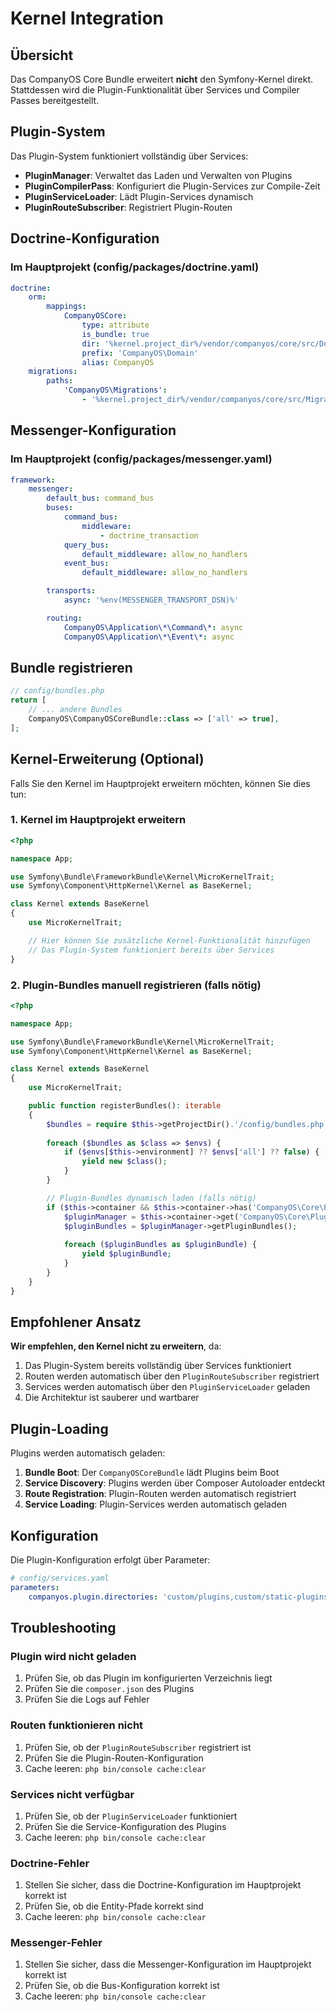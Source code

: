 # Kernel Integration

## Übersicht

Das CompanyOS Core Bundle erweitert **nicht** den Symfony-Kernel direkt. Stattdessen wird die Plugin-Funktionalität über Services und Compiler Passes bereitgestellt.

## Plugin-System

Das Plugin-System funktioniert vollständig über Services:

- **PluginManager**: Verwaltet das Laden und Verwalten von Plugins
- **PluginCompilerPass**: Konfiguriert die Plugin-Services zur Compile-Zeit
- **PluginServiceLoader**: Lädt Plugin-Services dynamisch
- **PluginRouteSubscriber**: Registriert Plugin-Routen

## Doctrine-Konfiguration

### Im Hauptprojekt (config/packages/doctrine.yaml)

```yaml
doctrine:
    orm:
        mappings:
            CompanyOSCore:
                type: attribute
                is_bundle: true
                dir: '%kernel.project_dir%/vendor/companyos/core/src/Domain'
                prefix: 'CompanyOS\Domain'
                alias: CompanyOS
    migrations:
        paths:
            'CompanyOS\Migrations':
                - '%kernel.project_dir%/vendor/companyos/core/src/Migrations'
```

## Messenger-Konfiguration

### Im Hauptprojekt (config/packages/messenger.yaml)

```yaml
framework:
    messenger:
        default_bus: command_bus
        buses:
            command_bus:
                middleware:
                    - doctrine_transaction
            query_bus:
                default_middleware: allow_no_handlers
            event_bus:
                default_middleware: allow_no_handlers

        transports:
            async: '%env(MESSENGER_TRANSPORT_DSN)%'

        routing:
            CompanyOS\Application\*\Command\*: async
            CompanyOS\Application\*\Event\*: async
```

## Bundle registrieren

```php
// config/bundles.php
return [
    // ... andere Bundles
    CompanyOS\CompanyOSCoreBundle::class => ['all' => true],
];
```

## Kernel-Erweiterung (Optional)

Falls Sie den Kernel im Hauptprojekt erweitern möchten, können Sie dies tun:

### 1. Kernel im Hauptprojekt erweitern

```php
<?php

namespace App;

use Symfony\Bundle\FrameworkBundle\Kernel\MicroKernelTrait;
use Symfony\Component\HttpKernel\Kernel as BaseKernel;

class Kernel extends BaseKernel
{
    use MicroKernelTrait;

    // Hier können Sie zusätzliche Kernel-Funktionalität hinzufügen
    // Das Plugin-System funktioniert bereits über Services
}
```

### 2. Plugin-Bundles manuell registrieren (falls nötig)

```php
<?php

namespace App;

use Symfony\Bundle\FrameworkBundle\Kernel\MicroKernelTrait;
use Symfony\Component\HttpKernel\Kernel as BaseKernel;

class Kernel extends BaseKernel
{
    use MicroKernelTrait;

    public function registerBundles(): iterable
    {
        $bundles = require $this->getProjectDir().'/config/bundles.php';
        
        foreach ($bundles as $class => $envs) {
            if ($envs[$this->environment] ?? $envs['all'] ?? false) {
                yield new $class();
            }
        }

        // Plugin-Bundles dynamisch laden (falls nötig)
        if ($this->container && $this->container->has('CompanyOS\Core\Plugin\Domain\Service\PluginManager')) {
            $pluginManager = $this->container->get('CompanyOS\Core\Plugin\Domain\Service\PluginManager');
            $pluginBundles = $pluginManager->getPluginBundles();
            
            foreach ($pluginBundles as $pluginBundle) {
                yield $pluginBundle;
            }
        }
    }
}
```

## Empfohlener Ansatz

**Wir empfehlen, den Kernel nicht zu erweitern**, da:

1. Das Plugin-System bereits vollständig über Services funktioniert
2. Routen werden automatisch über den `PluginRouteSubscriber` registriert
3. Services werden automatisch über den `PluginServiceLoader` geladen
4. Die Architektur ist sauberer und wartbarer

## Plugin-Loading

Plugins werden automatisch geladen:

1. **Bundle Boot**: Der `CompanyOSCoreBundle` lädt Plugins beim Boot
2. **Service Discovery**: Plugins werden über Composer Autoloader entdeckt
3. **Route Registration**: Plugin-Routen werden automatisch registriert
4. **Service Loading**: Plugin-Services werden automatisch geladen

## Konfiguration

Die Plugin-Konfiguration erfolgt über Parameter:

```yaml
# config/services.yaml
parameters:
    companyos.plugin.directories: 'custom/plugins,custom/static-plugins'
```

## Troubleshooting

### Plugin wird nicht geladen

1. Prüfen Sie, ob das Plugin im konfigurierten Verzeichnis liegt
2. Prüfen Sie die `composer.json` des Plugins
3. Prüfen Sie die Logs auf Fehler

### Routen funktionieren nicht

1. Prüfen Sie, ob der `PluginRouteSubscriber` registriert ist
2. Prüfen Sie die Plugin-Routen-Konfiguration
3. Cache leeren: `php bin/console cache:clear`

### Services nicht verfügbar

1. Prüfen Sie, ob der `PluginServiceLoader` funktioniert
2. Prüfen Sie die Service-Konfiguration des Plugins
3. Cache leeren: `php bin/console cache:clear`

### Doctrine-Fehler

1. Stellen Sie sicher, dass die Doctrine-Konfiguration im Hauptprojekt korrekt ist
2. Prüfen Sie, ob die Entity-Pfade korrekt sind
3. Cache leeren: `php bin/console cache:clear`

### Messenger-Fehler

1. Stellen Sie sicher, dass die Messenger-Konfiguration im Hauptprojekt korrekt ist
2. Prüfen Sie, ob die Bus-Konfiguration korrekt ist
3. Cache leeren: `php bin/console cache:clear` 